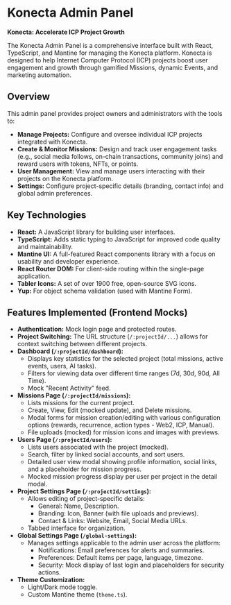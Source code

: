 # Konecta Admin Panel

**Konecta: Accelerate ICP Project Growth**

The Konecta Admin Panel is a comprehensive interface built with React, TypeScript, and Mantine for managing the Konecta platform. Konecta is designed to help Internet Computer Protocol (ICP) projects boost user engagement and growth through gamified Missions, dynamic Events, and marketing automation.

## Overview

This admin panel provides project owners and administrators with the tools to:

* **Manage Projects:** Configure and oversee individual ICP projects integrated with Konecta.
* **Create & Monitor Missions:** Design and track user engagement tasks (e.g., social media follows, on-chain transactions, community joins) and reward users with tokens, NFTs, or points.
* **User Management:** View and manage users interacting with their projects on the Konecta platform.
* **Settings:** Configure project-specific details (branding, contact info) and global admin preferences.

## Key Technologies

* **React:** A JavaScript library for building user interfaces.
* **TypeScript:** Adds static typing to JavaScript for improved code quality and maintainability.
* **Mantine UI:** A full-featured React components library with a focus on usability and developer experience.
* **React Router DOM:** For client-side routing within the single-page application.
* **Tabler Icons:** A set of over 1900 free, open-source SVG icons.
* **Yup:** For object schema validation (used with Mantine Form).

## Features Implemented (Frontend Mocks)

* **Authentication:** Mock login page and protected routes.
* **Project Switching:** The URL structure (`/:projectId/...`) allows for context switching between different projects.
* **Dashboard (`/:projectId/dashboard`):**
    * Displays key statistics for the selected project (total missions, active events, users, AI tasks).
    * Filters for viewing data over different time ranges (7d, 30d, 90d, All Time).
    * Mock "Recent Activity" feed.
* **Missions Page (`/:projectId/missions`):**
    * Lists missions for the current project.
    * Create, View, Edit (mocked update), and Delete missions.
    * Modal forms for mission creation/editing with various configuration options (rewards, recurrence, action types - Web2, ICP, Manual).
    * File uploads (mocked) for mission icons and images with previews.
* **Users Page (`/:projectId/users`):**
    * Lists users associated with the project (mocked).
    * Search, filter by linked social accounts, and sort users.
    * Detailed user view modal showing profile information, social links, and a placeholder for mission progress.
    * Mocked mission progress display per user per project in the detail modal.
* **Project Settings Page (`/:projectId/settings`):**
    * Allows editing of project-specific details:
        * General: Name, Description.
        * Branding: Icon, Banner (with file uploads and previews).
        * Contact & Links: Website, Email, Social Media URLs.
    * Tabbed interface for organization.
* **Global Settings Page (`/global-settings`):**
    * Manages settings applicable to the admin user across the platform:
        * Notifications: Email preferences for alerts and summaries.
        * Preferences: Default items per page, language, timezone.
        * Security: Mock display of last login and placeholders for security actions.
* **Theme Customization:**
    * Light/Dark mode toggle.
    * Custom Mantine theme (`theme.ts`).